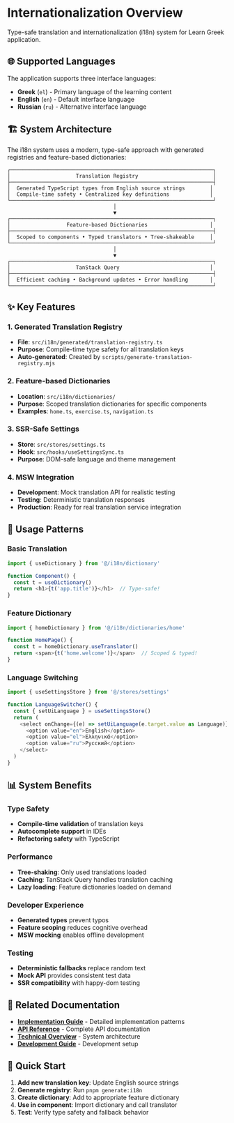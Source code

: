 # Internationalization Overview

Type-safe translation and internationalization (i18n) system for Learn Greek application.

## 🌐 Supported Languages

The application supports three interface languages:

- **Greek** (`el`) - Primary language of the learning content
- **English** (`en`) - Default interface language
- **Russian** (`ru`) - Alternative interface language

## 🏗️ System Architecture

The i18n system uses a modern, type-safe approach with generated registries and feature-based dictionaries:

```
┌─────────────────────────────────────────────────────────────────┐
│                     Translation Registry                        │
├─────────────────────────────────────────────────────────────────┤
│  Generated TypeScript types from English source strings        │
│  Compile-time safety • Centralized key definitions             │
└─────────────────────────────────────────────────────────────────┘
                                  │
                                  ▼
┌─────────────────────────────────────────────────────────────────┐
│                  Feature-based Dictionaries                    │
├─────────────────────────────────────────────────────────────────┤
│  Scoped to components • Typed translators • Tree-shakeable     │
└─────────────────────────────────────────────────────────────────┘
                                  │
                                  ▼
┌─────────────────────────────────────────────────────────────────┐
│                     TanStack Query                             │
├─────────────────────────────────────────────────────────────────┤
│  Efficient caching • Background updates • Error handling       │
└─────────────────────────────────────────────────────────────────┘
```

## ✨ Key Features

### 1. **Generated Translation Registry**
- **File**: `src/i18n/generated/translation-registry.ts`
- **Purpose**: Compile-time type safety for all translation keys
- **Auto-generated**: Created by `scripts/generate-translation-registry.mjs`

### 2. **Feature-based Dictionaries**
- **Location**: `src/i18n/dictionaries/`
- **Purpose**: Scoped translation dictionaries for specific components
- **Examples**: `home.ts`, `exercise.ts`, `navigation.ts`

### 3. **SSR-Safe Settings**
- **Store**: `src/stores/settings.ts`
- **Hook**: `src/hooks/useSettingsSync.ts`
- **Purpose**: DOM-safe language and theme management

### 4. **MSW Integration**
- **Development**: Mock translation API for realistic testing
- **Testing**: Deterministic translation responses
- **Production**: Ready for real translation service integration

## 🎯 Usage Patterns

### Basic Translation
```typescript
import { useDictionary } from '@/i18n/dictionary'

function Component() {
  const t = useDictionary()
  return <h1>{t('app.title')}</h1>  // Type-safe!
}
```

### Feature Dictionary
```typescript
import { homeDictionary } from '@/i18n/dictionaries/home'

function HomePage() {
  const t = homeDictionary.useTranslator()
  return <span>{t('home.welcome')}</span>  // Scoped & typed!
}
```

### Language Switching
```typescript
import { useSettingsStore } from '@/stores/settings'

function LanguageSwitcher() {
  const { setUiLanguage } = useSettingsStore()
  return (
    <select onChange={(e) => setUiLanguage(e.target.value as Language)}>
      <option value="en">English</option>
      <option value="el">Ελληνικά</option>
      <option value="ru">Русский</option>
    </select>
  )
}
```

## 📊 System Benefits

### Type Safety
- **Compile-time validation** of translation keys
- **Autocomplete support** in IDEs
- **Refactoring safety** with TypeScript

### Performance
- **Tree-shaking**: Only used translations loaded
- **Caching**: TanStack Query handles translation caching
- **Lazy loading**: Feature dictionaries loaded on demand

### Developer Experience
- **Generated types** prevent typos
- **Feature scoping** reduces cognitive overhead
- **MSW mocking** enables offline development

### Testing
- **Deterministic fallbacks** replace random text
- **Mock API** provides consistent test data
- **SSR compatibility** with happy-dom testing

## 🔗 Related Documentation

- **[Implementation Guide](implementation.md)** - Detailed implementation patterns
- **[API Reference](api-reference.md)** - Complete API documentation
- **[Technical Overview](../technical/overview.md)** - System architecture
- **[Development Guide](../guides/getting-started.md)** - Development setup

## 🚀 Quick Start

1. **Add new translation key**: Update English source strings
2. **Generate registry**: Run `pnpm generate:i18n`
3. **Create dictionary**: Add to appropriate feature dictionary
4. **Use in component**: Import dictionary and call translator
5. **Test**: Verify type safety and fallback behavior